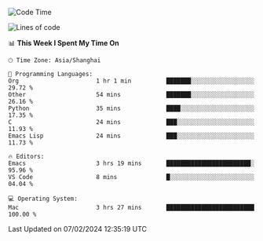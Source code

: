 <!--START_SECTION:waka-->
![Code Time](http://img.shields.io/badge/Code%20Time-1%2C792%20hrs%204%20mins-blue)

![Lines of code](https://img.shields.io/badge/From%20Hello%20World%20I%27ve%20Written-288.0%20thousand%20lines%20of%20code-blue)

📊 **This Week I Spent My Time On** 

```text
🕑︎ Time Zone: Asia/Shanghai

💬 Programming Languages: 
Org                      1 hr 1 min          ███████░░░░░░░░░░░░░░░░░░   29.72 % 
Other                    54 mins             ███████░░░░░░░░░░░░░░░░░░   26.16 % 
Python                   35 mins             ████░░░░░░░░░░░░░░░░░░░░░   17.35 % 
C                        24 mins             ███░░░░░░░░░░░░░░░░░░░░░░   11.93 % 
Emacs Lisp               24 mins             ███░░░░░░░░░░░░░░░░░░░░░░   11.73 % 

🔥 Editors: 
Emacs                    3 hrs 19 mins       ████████████████████████░   95.96 % 
VS Code                  8 mins              █░░░░░░░░░░░░░░░░░░░░░░░░   04.04 % 

💻 Operating System: 
Mac                      3 hrs 27 mins       █████████████████████████   100.00 % 
```


 Last Updated on 07/02/2024 12:35:19 UTC
<!--END_SECTION:waka-->
